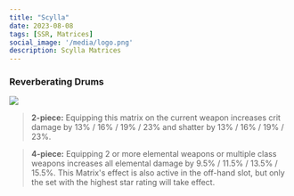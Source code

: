 ```yaml
---
title: "Scylla"
date: 2023-08-08
tags: [SSR, Matrices]
social_image: '/media/logo.png'
description: Scylla Matrices
---
```

### Reverberating Drums

![](https://telegra.ph/file/20facf9fd4be663ad2b55.png)


> **2-piece:** Equipping this matrix on the current weapon increases crit damage by 13% / 16% / 19% / 23% and shatter by 13% / 16% / 19% / 23%.

> **4-piece:** Equipping 2 or more elemental weapons or multiple class weapons increases all elemental damage by 9.5% / 11.5% / 13.5% / 15.5%. This Matrix's effect is also active in the off-hand slot, but only the set with the highest star rating will take effect.